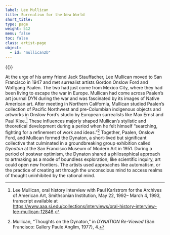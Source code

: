 ```yaml
---
label: Lee Mullican
title: Surrealism for the New World
short_title:
type: page
weight: 512
menu: false
toc: false
class: artist-page
object:
  - id: "mullican2b"
---
```

{{<q-figure id="mullican2b">}}

At the urge of his army friend Jack Stauffacher, Lee Mullican moved to San Francisco in 1947 and met surrealist artists Gordon Onslow Ford and Wolfgang Paalen. The two had just come from Mexico City, where they had been living to escape the war in Europe. Mullican had come across Paalen’s art journal *DYN* during the war and was fascinated by its images of Native American art. After meeting in Northern California, Mullican studied Paalen’s collection of Pacific Northwest and pre-Columbian indigenous objects and artworks in Onslow Ford’s studio by European surrealists like Max Ernst and Paul Klee.[^2] These influences majorly shaped Mullican’s stylistic and theoretical development during a period when he felt himself “searching, fighting for a refinement of work and ideas.”[^3] Together, Paalen, Onslow Ford, and Mullican formed the Dynaton, a short-lived but significant collective that culminated in a groundbreaking group exhibition called *Dynaton* at the San Francisco Museum of Modern Art in 1951. During a period of postwar optimism, the Dynaton shared a philosophical approach to artmaking as a mode of boundless exploration; like scientific inquiry, art could open new frontiers. The artists used approaches like automatism, or the practice of creating art through the unconscious mind to access realms of thought uninhibited by the rational mind.

[^1]: Christopher Knight in “The Short, Happy Life of Dynaton,” *Los Angeles Times*, December 16, 1992, available at https://www.latimes.com/archives/la-xpm-1992-12-16-ca-1811-story.html.

[^2]: Lee Mullican, oral history interview with Paul Karlstrom for the Archives of American Art, Smithsonian Institution, May 22, 1992– March 4, 1993, transcript available at https://www.aaa.si.edu/collections/interviews/oral-history-interview-lee-mullican-12846.

[^3]: Mullican, “Thoughts on the Dynaton,” in *DYNATION Re-Viewed* (San Francisco: Gallery Paule Anglim, 1977), 4.

